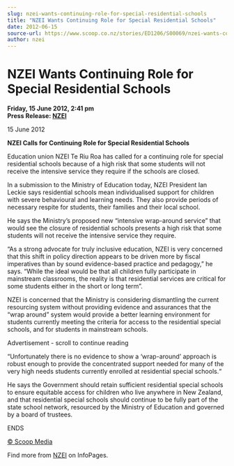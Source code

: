 ```yaml
---
slug: nzei-wants-continuing-role-for-special-residential-schools
title: "NZEI Wants Continuing Role for Special Residential Schools"
date: 2012-06-15
source-url: https://www.scoop.co.nz/stories/ED1206/S00069/nzei-wants-continuing-role-for-special-residential-schools.htm
author: nzei
---
```

NZEI Wants Continuing Role for Special Residential Schools
==========================================================

**Friday, 15 June 2012, 2:41 pm**  
**Press Release: [NZEI](https://info.scoop.co.nz/NZEI)**

15 June 2012

**NZEI Calls for Continuing Role for Special Residential Schools**

Education union NZEI Te Riu Roa has called for a continuing role for special residential schools because of a high risk that some students will not receive the intensive service they require if the schools are closed.

In a submission to the Ministry of Education today, NZEI President Ian Leckie says residential schools mean individualised support for children with severe behavioural and learning needs. They also provide periods of necessary respite for students, their families and their local school.

He says the Ministry’s proposed new “intensive wrap-around service” that would see the closure of residential schools presents a high risk that some students will not receive the intensive service they require.

“As a strong advocate for truly inclusive education, NZEI is very concerned that this shift in policy direction appears to be driven more by fiscal imperatives than by sound evidence-based practice and pedagogy,” he says. “While the ideal would be that all children fully participate in mainstream classrooms, the reality is that residential services are critical for some students either in the short or long term”.

NZEI is concerned that the Ministry is considering dismantling the current resourcing system without providing evidence and assurances that the “wrap around” system would provide a better learning environment for students currently meeting the criteria for access to the residential special schools, and for students in mainstream schools.

Advertisement - scroll to continue reading





“Unfortunately there is no evidence to show a ‘wrap-around’ approach is robust enough to provide the concentrated support needed for many of the very high needs students currently enrolled at residential special schools.“

He says the Government should retain sufficient residential special schools to ensure equitable access for children who live anywhere in New Zealand, and that residential special schools should continue to be fully part of the state school network, resourced by the Ministry of Education and governed by a board of trustees.

ENDS

[© Scoop Media](http://www.scoop.co.nz/about/terms.html)

Find more from [NZEI](https://info.scoop.co.nz/NZEI) on InfoPages.